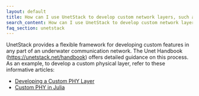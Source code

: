 ```yaml
---
layout: default
title: How can I use UnetStack to develop custom network layers, such as a physical layer?
search_content: How can I use UnetStack to develop custom network layers, such as a physical layer?
faq_section: unetstack
---
```


UnetStack provides a flexible framework for developing custom features in any part of an underwater communication network. The Unet Handbook (https://unetstack.net/handbook) offers detailed guidance on this process. As an example, to develop a custom physical layer, refer to these informative articles:
- [Developing a Custom PHY Layer](https://blog.unetstack.net/custom-phy)
- [Custom PHY in Julia](https://blog.unetstack.net/custom-phy-in-julia)

